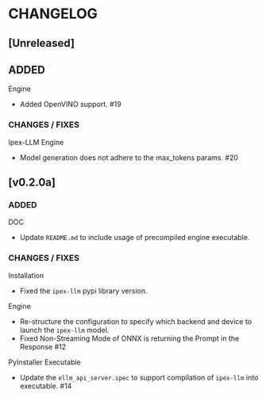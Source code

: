# CHANGELOG

## [Unreleased]

## ADDED

Engine

- Added OpenVINO support. #19

### CHANGES / FIXES

Ipex-LLM Engine

- Model generation does not adhere to the max_tokens params. #20

## [v0.2.0a]

### ADDED

DOC

- Update `README.md` to include usage of precompiled engine executable.

### CHANGES / FIXES

Installation

- Fixed the `ipex-llm` pypi library version.

Engine

- Re-structure the configuration to specify which backend and device to launch the `ipex-llm` model.
- Fixed Non-Streaming Mode of ONNX is returning the Prompt in the Response #12

PyInstaller Executable

- Update the `ellm_api_server.spec` to support compilation of `ipex-llm` into executable. #14
